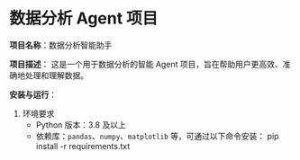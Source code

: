 # 数据分析 Agent 项目

**项目名称**：数据分析智能助手

**项目描述**：
这是一个用于数据分析的智能 Agent 项目，旨在帮助用户更高效、准确地处理和理解数据。

**安装与运行**：
1. 环境要求
    - Python 版本：3.8 及以上
    - 依赖库：`pandas`、`numpy`、`matplotlib` 等，可通过以下命令安装：
 pip install -r requirements.txt
